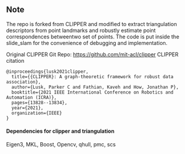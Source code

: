 ## Note
The repo is forked from CLIPPER and modified to extract triangulation descriptors from point landmarks and robustly estimate point correspondences betweentwo set of points. The code is put inside the slide_slam for the convenience of debugging and implementation.

Original CLIPPER Git Repo: https://github.com/mit-acl/clipper
CLIPPER citation
```
@inproceedings{lusk2021clipper,
  title={{CLIPPER}: A graph-theoretic framework for robust data association},
  author={Lusk, Parker C and Fathian, Kaveh and How, Jonathan P},
  booktitle={2021 IEEE International Conference on Robotics and Automation (ICRA)},
  pages={13828--13834},
  year={2021},
  organization={IEEE}
}
```

#### Dependencies for clipper and triangulation
Eigen3, MKL, Boost, Opencv, qhull, pmc, scs
